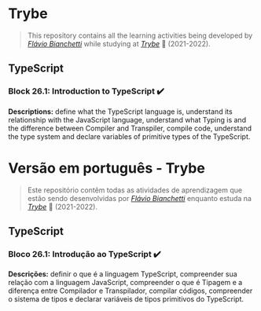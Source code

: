 # Trybe

> This repository contains all the learning activities being developed by _[Flávio Bianchetti](https://www.linkedin.com/in/flaviobianchetti/)_ while studying at _[Trybe](https://www.betrybe.com/)_ :rocket: (2021-2022).

## TypeScript


### Block 26.1: Introduction to TypeScript :heavy_check_mark:

**Descriptions:** define what the TypeScript language is, understand its relationship with the JavaScript language, understand what Typing is and the difference between Compiler and Transpiler, compile code, understand the type system and declare variables of primitive types of the TypeScript.

# Versão em português - Trybe

> Este repositório contêm todas as atividades de aprendizagem que estão sendo desenvolvidas por  _[Flávio Bianchetti](https://www.linkedin.com/in/flaviobianchetti/)_ enquanto estuda na _[Trybe](https://www.betrybe.com/)_ :rocket: (2021-2022).

## TypeScript


### Bloco 26.1: Introdução ao TypeScript :heavy_check_mark:

**Descrições:** definir o que é a linguagem TypeScript, compreender sua relação com a linguagem JavaScript, compreender o que é Tipagem e a diferença entre Compilador e Transpilador, compilar códigos, compreender o sistema de tipos e declarar variáveis de tipos primitivos do TypeScript.
